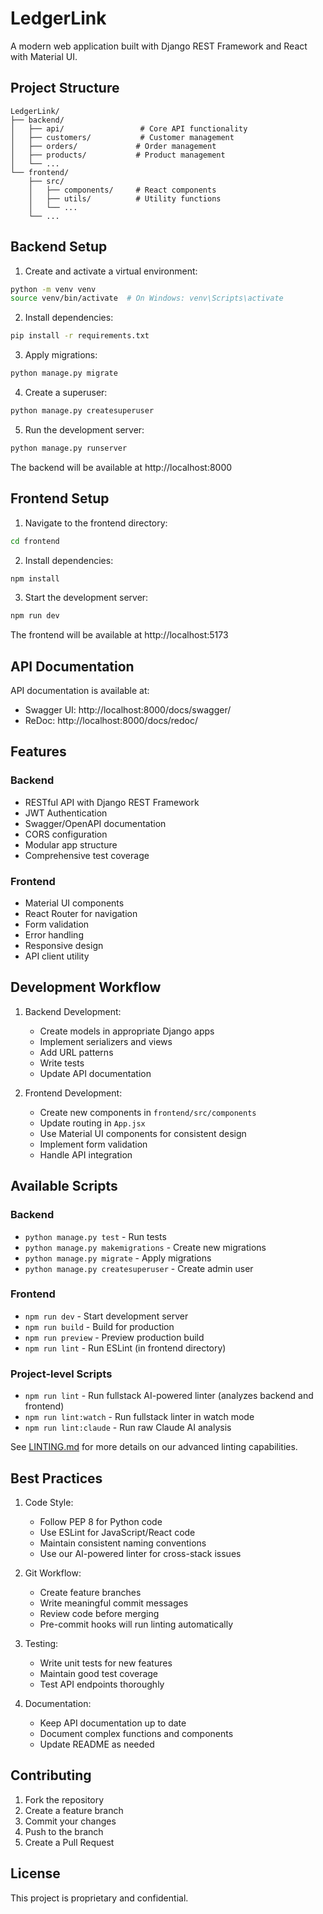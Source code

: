 # LedgerLink

A modern web application built with Django REST Framework and React with Material UI.

## Project Structure

```
LedgerLink/
├── backend/
│   ├── api/                 # Core API functionality
│   ├── customers/           # Customer management
│   ├── orders/             # Order management
│   ├── products/           # Product management
│   └── ...
└── frontend/
    ├── src/
    │   ├── components/     # React components
    │   ├── utils/          # Utility functions
    │   └── ...
    └── ...
```

## Backend Setup

1. Create and activate a virtual environment:
```bash
python -m venv venv
source venv/bin/activate  # On Windows: venv\Scripts\activate
```

2. Install dependencies:
```bash
pip install -r requirements.txt
```

3. Apply migrations:
```bash
python manage.py migrate
```

4. Create a superuser:
```bash
python manage.py createsuperuser
```

5. Run the development server:
```bash
python manage.py runserver
```

The backend will be available at http://localhost:8000

## Frontend Setup

1. Navigate to the frontend directory:
```bash
cd frontend
```

2. Install dependencies:
```bash
npm install
```

3. Start the development server:
```bash
npm run dev
```

The frontend will be available at http://localhost:5173

## API Documentation

API documentation is available at:
- Swagger UI: http://localhost:8000/docs/swagger/
- ReDoc: http://localhost:8000/docs/redoc/

## Features

### Backend
- RESTful API with Django REST Framework
- JWT Authentication
- Swagger/OpenAPI documentation
- CORS configuration
- Modular app structure
- Comprehensive test coverage

### Frontend
- Material UI components
- React Router for navigation
- Form validation
- Error handling
- Responsive design
- API client utility

## Development Workflow

1. Backend Development:
   - Create models in appropriate Django apps
   - Implement serializers and views
   - Add URL patterns
   - Write tests
   - Update API documentation

2. Frontend Development:
   - Create new components in `frontend/src/components`
   - Update routing in `App.jsx`
   - Use Material UI components for consistent design
   - Implement form validation
   - Handle API integration

## Available Scripts

### Backend
- `python manage.py test` - Run tests
- `python manage.py makemigrations` - Create new migrations
- `python manage.py migrate` - Apply migrations
- `python manage.py createsuperuser` - Create admin user

### Frontend
- `npm run dev` - Start development server
- `npm run build` - Build for production
- `npm run preview` - Preview production build
- `npm run lint` - Run ESLint (in frontend directory)

### Project-level Scripts
- `npm run lint` - Run fullstack AI-powered linter (analyzes backend and frontend)
- `npm run lint:watch` - Run fullstack linter in watch mode
- `npm run lint:claude` - Run raw Claude AI analysis

See [LINTING.md](LINTING.md) for more details on our advanced linting capabilities.

## Best Practices

1. Code Style:
   - Follow PEP 8 for Python code
   - Use ESLint for JavaScript/React code
   - Maintain consistent naming conventions
   - Use our AI-powered linter for cross-stack issues

2. Git Workflow:
   - Create feature branches
   - Write meaningful commit messages
   - Review code before merging
   - Pre-commit hooks will run linting automatically

3. Testing:
   - Write unit tests for new features
   - Maintain good test coverage
   - Test API endpoints thoroughly

4. Documentation:
   - Keep API documentation up to date
   - Document complex functions and components
   - Update README as needed

## Contributing

1. Fork the repository
2. Create a feature branch
3. Commit your changes
4. Push to the branch
5. Create a Pull Request

## License

This project is proprietary and confidential.
